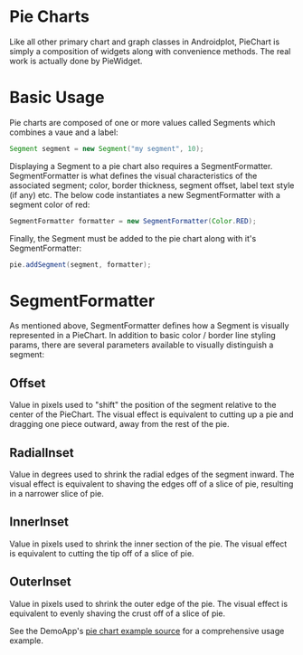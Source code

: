 # Pie Charts
Like all other primary chart and graph classes in Androidplot, PieChart is simply a composition
of widgets along with convenience methods.  The real work is actually done by PieWidget.

# Basic Usage
Pie charts are composed of one or more values called Segments which combines a vaue and a label:

```java
Segment segment = new Segment("my segment", 10);
```

Displaying a Segment to a pie chart also requires a SegmentFormatter.  SegmentFormatter is what defines
the visual characteristics of the associated segment; color, border thickness, 
segment offset, label text style (if any) etc.  The below code instantiates a new SegmentFormatter
with a segment color of red:

```java
SegmentFormatter formatter = new SegmentFormatter(Color.RED);
```

Finally, the Segment must be added to the pie chart along with it's SegmentFormatter:

```java
pie.addSegment(segment, formatter);
```

# SegmentFormatter
As mentioned above, SegmentFormatter defines how a Segment is visually represented in a PieChart.
In addition to basic color / border line styling params, there are several parameters available
to visually distinguish a segment:

## Offset
Value in pixels used to "shift" the position of the segment relative to the center of the PieChart.
The visual effect is equivalent to cutting up a pie and dragging one piece outward, away from the rest of the pie.

## RadialInset
Value in degrees used to shrink the radial edges of the segment inward.  The visual effect is equivalent
to shaving the edges off of a slice of pie, resulting in a narrower slice of pie.

## InnerInset
Value in pixels used to shrink the inner section of the pie.  The visual effect is equivalent to
cutting the tip off of a slice of pie.

## OuterInset
Value in pixels used to shrink the outer edge of the pie.  The visual effect is equivalent to evenly
shaving the crust off of a slice of pie.

See the DemoApp's 
[pie chart example source](../demoapp/src/main/java/com/androidplot/demos/SimplePieChartActivity.java) for a comprehensive usage example.

